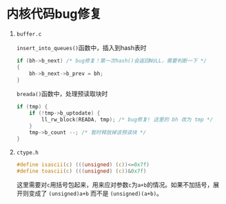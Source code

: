 # 内核代码bug修复

1. ```buffer.c```
    
    ```insert_into_queues()```函数中，插入到hash表时

    ```c
    if (bh->b_next) /* bug修复！第一次hash()会返回NULL，需要判断一下 */
	{
		bh->b_next->b_prev = bh;
	}
    ```

    ```breada()```函数中，处理预读取块时

    ```c
    if (tmp) {
        if (!tmp->b_uptodate) {
            ll_rw_block(READA, tmp); /* bug修复! 这里的 bh 改为 tmp */
        }
        tmp->b_count --; /* 暂时释放掉该预读块 */
    }
    ```
2. ```ctype.h```

    ```c
    #define isascii(c) (((unsigned) (c))<=0x7f)
    #define toascii(c) (((unsigned) (c))&0x7f)
    ```
    这里需要对`c`用括号包起来，用来应对参数`c`为`a+b`的情况。如果不加括号，展开则变成了 `(unsigned)a+b` 而不是 `(unsigned)(a+b)`。